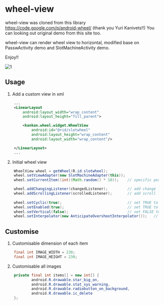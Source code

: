 wheel-view
=========

wheel-view was cloned from this library https://code.google.com/p/android-wheel/ (thank you Yuri Kanivets!!)
You can looking out original demo from this site too.

wheel-view can render wheel view to horizontal, modified base on PasswActivity demo and SlotMachineActivity demo.

Enjoy!!

![1]

Usage
-----

1) Add a custom view in xml
```xml
    ...
    <LinearLayout
        android:layout_width="wrap_content"
        android:layout_height="fill_parent">

        <kankan.wheel.widget.WheelView
            android:id="@+id/slotwheel"
            android:layout_height="wrap_content"
            android:layout_width="wrap_content"/>

    </LinearLayout>
    ...
```

2) Initial wheel view
```java
    WheelView wheel = getWheel(R.id.slotwheel);
    wheel.setViewAdapter(new SlotMachineAdapter(this));
    wheel.setCurrentItem((int)(Math.random() * 10));    // specific position

    wheel.addChangingListener(changedListener);         // add change listener
    wheel.addScrollingListener(scrolledListener);       // add scroll listener
    
    wheel.setCyclic(true);                              // set TRUE to make infinite scroll
    wheel.setEnabled(true);                             // set TRUE to enable scrollable
    wheel.setVertical(false);                           // set FALSE to render as horizontal
    wheel.setInterpolator(new AnticipateOvershootInterpolator());   // set animation
```

Customise
---------

1) Customisable dimension of each item
```java
    final int IMAGE_WIDTH = 230;
    final int IMAGE_HEIGHT = 230;
```

2) Customisable all images
```java
    private final int items[] = new int[] {
            android.R.drawable.star_big_on,
            android.R.drawable.stat_sys_warning,
            android.R.drawable.radiobutton_on_background,
            android.R.drawable.ic_delete
    };
```

[1]: ./wheel-view.gif
